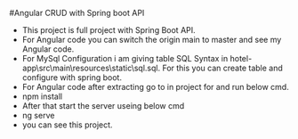#Angular CRUD with Spring boot API

* This project is full project with Spring Boot API.
* For Angular code you can switch the origin main to master and see my Angular code.
* For MySql Configuration i am giving table SQL Syntax in hotel-app\src\main\resources\static\sql.sql. For this you can create table and configure with spring boot.
* For Angular code after extracting go to in project for and run below cmd.
* npm install
* After that start the server useing below cmd
* ng serve
* you can see this project.
